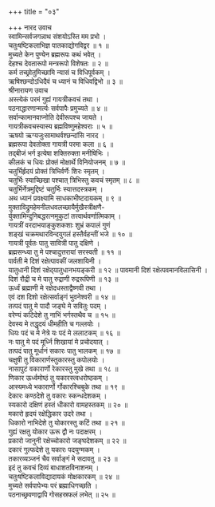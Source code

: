 +++
title = "०३"

+++
नारद उवाच  
स्वामिन्सर्वजगन्नाथ संशयोऽस्ति मम प्रभो ।  
चतुःषष्टिकलाभिज्ञ पातकाद्योगविद्वर ॥ १ ॥  
मुच्यते केन पुण्येन ब्रह्मरूपः कथं भवेत् ।  
देहश्च देवतारूपो मन्त्ररूपो विशेषतः ॥ २ ॥  
कर्म तच्छ्रोतुमिच्छामि न्यासं च विधिपूर्वकम् ।  
ऋषिश्छन्दोऽधिदैवं च ध्यानं च विधिवद्विभो ॥ ३ ॥  
श्रीनारायण उवाच  
अस्त्येकं परमं गुह्यं गायत्रीकवचं तथा ।  
पठनाद्धारणान्मर्त्यः सर्वपापैः प्रमुच्यते ॥ ४ ॥  
सर्वान्कामानवाप्नोति देवीरूपश्च जायते ।  
गायत्रीकवचस्यास्य ब्रह्मविष्णुमहेश्वराः ॥ ५ ॥  
ऋषयो ऋग्यजुःसामाथर्वश्छन्दांसि नारद ।  
ब्रह्मरूपा देवतोक्ता गायत्री परमा कला ॥ ६ ॥  
तद्‌बीजं भर्ग इत्येषा शक्तिरुक्ता मनीषिभिः ।  
कीलकं च धियः प्रोक्तं मोक्षार्थे विनियोजनम् ॥ ७ ॥  
चतुर्भिर्हृदयं प्रोक्तं त्रिभिर्वर्णेः शिरः स्मृतम् ।  
चतुर्भिः स्याच्छिखा पश्चात् त्रिभिस्तु कवचं स्मृतम् ॥ ८ ॥  
चतुर्भिर्नेत्रमुद्दिष्टं चतुर्भिः स्यात्तदस्त्रकम् ।  
अथ ध्यानं प्रवक्ष्यामि साधकाभीष्टदायकम् ॥ ९ ॥  
मुक्ताविद्रुमहेमनीलधवलच्छायैर्मुखैस्त्रीक्षणै-  
र्युक्तामिन्दुनिबद्धरत्नमुकुटां तत्त्वार्थवर्णात्मिकाम् ।  
गायत्रीं वरदाभयाङ्‌कुशकशाः शुभ्रं कपालं गुणं  
शङ्‌खं चक्रमथारविन्दयुगलं हस्तैर्वहन्तीं भजे ॥ १० ॥  
गायत्री पूर्वतः पातु सावित्री पातु दक्षिणे ।  
ब्रह्मसन्ध्या तु मे पश्चादुत्तरायां सरस्वती ॥ ११ ॥  
पार्वती मे दिशं रक्षेत्पावकीं जलशायिनी ।  
यातुधानी दिशं रक्षेद्‌यातुधानभयङ्‌करी ॥ १२ ॥
पावमानी दिशं रक्षेत्पवमानविलासिनी ।  
दिशं रौद्री च मे पातु रुद्राणी रुद्ररूपिणी ॥ १३ ॥  
ऊर्ध्वं ब्रह्माणी मे रक्षेदधस्ताद्वैष्णवी तथा ।  
एवं दश दिशो रक्षेत्सर्वाङ्‌गं भुवनेश्वरी ॥ १४ ॥  
तत्पदं पातु मे पादौ जङ्‌घे मे सवितुः पदम् ।  
वरेण्यं कटिदेशे तु नाभिं भर्गस्तथैव च ॥ १५ ॥  
देवस्य मे तद्धृदयं धीमहीति च गल्लयोः ।  
धियः पदं च मे नेत्रे यः पदं मे ललाटकम् ॥ १६ ॥  
नः पातु मे पदं मूर्ध्नि शिखायां मे प्रचोदयात् ।  
तत्पदं पातु मूर्धानं सकारः पातु भालकम् ॥ १७ ॥  
चक्षुषी तु विकारार्णस्तुकारस्तु कपोलयोः ।  
नासापुटं वकारार्णो रेकारस्तु मुखे तथा ॥ १८ ॥  
णिकार ऊर्ध्वमोष्ठं तु यकारस्त्वधरोष्ठकम् ।  
आस्यमध्ये भकारार्णो र्गोकारश्चिबुके तथा ॥ १९ ॥  
देकारः कण्ठदेशे तु वकारः स्कन्धदेशकम् ।  
स्यकारो दक्षिणं हस्तं धीकारो वामहस्तकम् ॥ २० ॥  
मकारो हृदयं रक्षेद्धिकार उदरे तथा ।  
धिकारो नाभिदेशे तु योकारस्तु कटिं तथा ॥ २१ ॥  
गुह्यं रक्षतु योकार ऊरू द्वौ नः पदाक्षरम् ।  
प्रकारो जानुनी रक्षेच्चोकारो जङ्‌घदेशकम् ॥ २२ ॥  
दकारं गुल्फदेशे तु यकारः पदयुग्मकम् ।  
तकारव्यञ्जनं चैव सर्वाङ्‌गं मे सदावतु ॥ २३ ॥  
इदं तु कवचं दिव्यं बाधाशतविनाशनम् ।  
चतुःषष्टिकलाविद्यादायकं मोक्षकारकम् ॥ २४ ॥  
मुच्यते सर्वपापेभ्यः परं ब्रह्माधिगच्छति ।  
पठनाच्छ्रवणाद्वापि गोसहस्रफलं लभेत् ॥ २५ ॥
